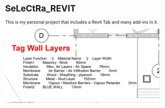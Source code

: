 # SeLeCtRa_REVIT
This is my personal project that includes a Revit Tab and many add-ins in it.

![Screenshot 1](CommandTab/1.png)
